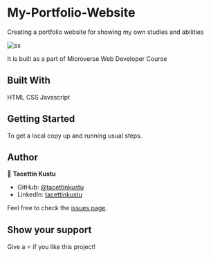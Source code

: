 # My-Portfolio-Website
Creating a portfolio website for showing my own studies and abilities

![ss](https://user-images.githubusercontent.com/51737508/120495830-b9510380-c3c5-11eb-9572-d6fdd02df5a7.PNG)

It is built as a part of Microverse Web Developer Course

## Built With

HTML
CSS
Javascript


## Getting Started

To get a local copy up and running usual steps.


## Author
👤 **Tacettin Kustu**

- GitHub: [@tacettinkustu](https://github.com/tacettinkustu)
- LinkedIn: [tacettinkustu](https://www.linkedin.com/in/tacettin-k%C3%BCst%C3%BC-aaba721b5/)

Feel free to check the [issues page](../../issues/).

## Show your support

Give a ⭐️ if you like this project!
